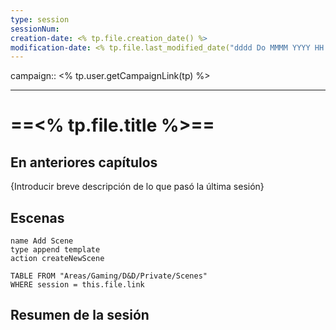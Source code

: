 ```yaml
---
type: session
sessionNum: 
creation-date: <% tp.file.creation_date() %>
modification-date: <% tp.file.last_modified_date("dddd Do MMMM YYYY HH:mm:ss") %>
---
```

campaign:: <% tp.user.getCampaignLink(tp) %>

---

# ==<% tp.file.title %>==

## En anteriores capítulos
{Introducir breve descripción de lo que pasó la última sesión}

## Escenas
```button
name Add Scene 
type append template 
action createNewScene
```

```dataview
TABLE FROM "Areas/Gaming/D&D/Private/Scenes"
WHERE session = this.file.link
```
## Resumen de la sesión
